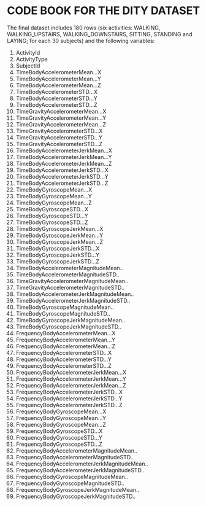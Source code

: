 # CODE BOOK FOR THE DITY DATASET
The final dataset includes 180 rows (six activities: WALKING, WALKING_UPSTAIRS, WALKING_DOWNSTAIRS, SITTING, STANDING and LAYING; for each 30 subjects) and the following variables:

1. ActivityId
2. ActivityType
3. SubjectId
4. TimeBodyAccelerometerMean...X
5. TimeBodyAccelerometerMean...Y
6. TimeBodyAccelerometerMean...Z
7. TimeBodyAccelerometerSTD...X
8. TimeBodyAccelerometerSTD...Y
9. TimeBodyAccelerometerSTD...Z
10. TimeGravityAccelerometerMean...X
11. TimeGravityAccelerometerMean...Y
12. TimeGravityAccelerometerMean...Z
13. TimeGravityAccelerometerSTD...X
14. TimeGravityAccelerometerSTD...Y
15. TimeGravityAccelerometerSTD...Z
16. TimeBodyAccelerometerJerkMean...X
17. TimeBodyAccelerometerJerkMean...Y
18. TimeBodyAccelerometerJerkMean...Z
19. TimeBodyAccelerometerJerkSTD...X
20. TimeBodyAccelerometerJerkSTD...Y
21. TimeBodyAccelerometerJerkSTD...Z
22. TimeBodyGyroscopeMean...X
23. TimeBodyGyroscopeMean...Y
24. TimeBodyGyroscopeMean...Z
25. TimeBodyGyroscopeSTD...X
26. TimeBodyGyroscopeSTD...Y
27. TimeBodyGyroscopeSTD...Z
28. TimeBodyGyroscopeJerkMean...X
29. TimeBodyGyroscopeJerkMean...Y
30. TimeBodyGyroscopeJerkMean...Z
31. TimeBodyGyroscopeJerkSTD...X
32. TimeBodyGyroscopeJerkSTD...Y
33. TimeBodyGyroscopeJerkSTD...Z
34. TimeBodyAccelerometerMagnitudeMean..
35. TimeBodyAccelerometerMagnitudeSTD..
36. TimeGravityAccelerometerMagnitudeMean..
37. TimeGravityAccelerometerMagnitudeSTD..
38. TimeBodyAccelerometerJerkMagnitudeMean..
39. TimeBodyAccelerometerJerkMagnitudeSTD..
40. TimeBodyGyroscopeMagnitudeMean..
41. TimeBodyGyroscopeMagnitudeSTD..
42. TimeBodyGyroscopeJerkMagnitudeMean..
43. TimeBodyGyroscopeJerkMagnitudeSTD..
44. FrequencyBodyAccelerometerMean...X
45. FrequencyBodyAccelerometerMean...Y
46. FrequencyBodyAccelerometerMean...Z
47. FrequencyBodyAccelerometerSTD...X
48. FrequencyBodyAccelerometerSTD...Y
49. FrequencyBodyAccelerometerSTD...Z
50. FrequencyBodyAccelerometerJerkMean...X
51. FrequencyBodyAccelerometerJerkMean...Y
52. FrequencyBodyAccelerometerJerkMean...Z
53. FrequencyBodyAccelerometerJerkSTD...X
54. FrequencyBodyAccelerometerJerkSTD...Y
55. FrequencyBodyAccelerometerJerkSTD...Z
56. FrequencyBodyGyroscopeMean...X
57. FrequencyBodyGyroscopeMean...Y
58. FrequencyBodyGyroscopeMean...Z
59. FrequencyBodyGyroscopeSTD...X
60. FrequencyBodyGyroscopeSTD...Y
61. FrequencyBodyGyroscopeSTD...Z
62. FrequencyBodyAccelerometerMagnitudeMean..
63. FrequencyBodyAccelerometerMagnitudeSTD..
64. FrequencyBodyAccelerometerJerkMagnitudeMean..
65. FrequencyBodyAccelerometerJerkMagnitudeSTD..
66. FrequencyBodyGyroscopeMagnitudeMean..
67. FrequencyBodyGyroscopeMagnitudeSTD..
68. FrequencyBodyGyroscopeJerkMagnitudeMean..
69. FrequencyBodyGyroscopeJerkMagnitudeSTD..

